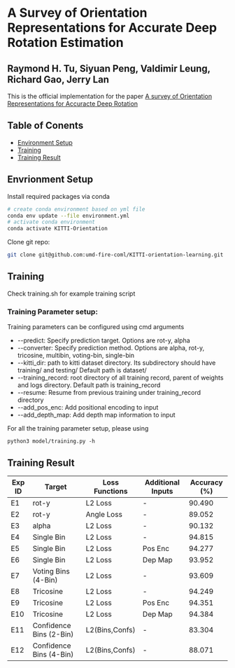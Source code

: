 # A Survey of Orientation Representations for Accurate Deep Rotation Estimation 
## Raymond H. Tu, Siyuan Peng, Valdimir Leung, Richard Gao, Jerry Lan
This is the official implementation for the paper [A survey of Orientation Representations for Accuracte Deep Rotation](www.google.com)

## Table of Conents
- [Environment Setup](#Envrionment-Setup)
- [Training](#Training)
- [Training Result](#Training-Result)

## Envrionment Setup
Install required packages via conda
``` bash
# create conda environment based on yml file
conda env update --file environment.yml
# activate conda environment
conda activate KITTI-Orientation
```
Clone git repo:
``` bash
git clone git@github.com:umd-fire-coml/KITTI-orientation-learning.git
```
## Training
Check training.sh for example training script

### Training Parameter setup:
Training parameters can be configured using cmd arguments
- --predict: Specify prediction target. Options are rot-y, alpha
- --converter:  Specify prediction method. Options are alpha, rot-y, tricosine, multibin, voting-bin, single-bin
- --kitti_dir: path to kitti dataset directory. Its subdirectory should have training/ and testing/ Default path is dataset/
- --training_record: root directory of all training record, parent of weights and logs directory. Default path is training_record
- --resume: Resume from previous training under training_record directory
- --add_pos_enc: Add positional encoding to input
- --add_depth_map: Add depth map information to input

For all the training parameter setup, please using
```
python3 model/training.py -h
```

## Training Result
| Exp ID | Target                  | Loss Functions | Additional Inputs | Accuracy  (\%) |
|--------|-------------------------|----------------|-------------------|----------------|
| E1     | rot-y                   | L2 Loss        | -                 | 90.490         |
| E2     | rot-y                   | Angle Loss     | -                 | 89.052         |
| E3     | alpha                   | L2 Loss        | -                 | 90.132         |
| E4     | Single Bin              | L2 Loss        | -                 | 94.815         |
| E5     | Single Bin              | L2 Loss        | Pos Enc           | 94.277         |
| E6     | Single Bin              | L2 Loss        | Dep Map           | 93.952         |
| E7     | Voting Bins (4-Bin)     | L2 Loss        | -                 | 93.609         |
| E8     | Tricosine               | L2 Loss        | -                 | 94.249         |
| E9     | Tricosine               | L2 Loss        | Pos Enc           | 94.351         |
| E10    | Tricosine               | L2 Loss        | Dep Map           | 94.384         |
| E11    | Confidence Bins (2-Bin) | L2(Bins,Confs) | -                 | 83.304         |
| E12    | Confidence Bins (4-Bin) | L2(Bins,Confs) | -                 | 88.071         |

